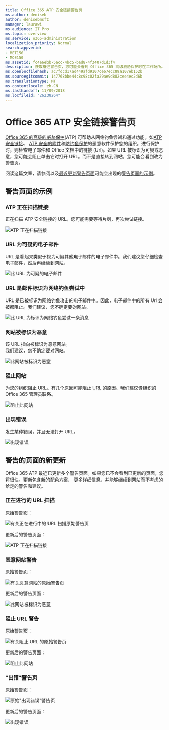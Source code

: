 ```yaml
---
title: Office 365 ATP 安全链接警告页
ms.author: deniseb
author: denisebmsft
manager: laurawi
ms.audience: IT Pro
ms.topic: overview
ms.service: o365-administration
localization_priority: Normal
search.appverid:
- MET150
- MOE150
ms.assetid: fc4e6ebb-5acc-4bc5-bad8-4f3407d1d3f4
description: 获取概述警告页，您可能会看到 Office 365 高级威胁保护时在工作场所。
ms.openlocfilehash: ac7fdcd17ad449afd9107ce67ecc89a107eb152b
ms.sourcegitcommit: 147768bbe44c8c98c02fa29ae9d882cee4ec2d6b
ms.translationtype: MT
ms.contentlocale: zh-CN
ms.lasthandoff: 11/09/2018
ms.locfileid: "26238264"
---
```

# <a name="office-365-atp-safe-links-warning-pages"></a>Office 365 ATP 安全链接警告页

[Office 365 的高级的威胁保护](office-365-atp.md)(ATP) 可帮助从网络钓鱼尝试和通过功能，如[ATP 安全链接](atp-safe-links.md)、 [ATP 安全的附件](atp-safe-attachments.md)和[防钓鱼保护](anti-phishing-protection.md)的恶意软件保护您的组织。进行保护时，则检查电子邮件和 Office 文档中的链接 (Url)。如果 URL 被标识为可疑或恶意，您可能会阻止单击它时打开 URL。而不是直接转到网站，您可能会看到改为警告页。 
  
阅读这篇文章，请参阅以及[最近更新警告页面](atp-safe-links-warning-pages.md#updates)可能会出现的[警告页面的示例](atp-safe-links-warning-pages.md#examples)。
  
## <a name="examples-of-warning-pages"></a>警告页面的示例

### <a name="atp-is-scanning-the-link"></a>ATP 正在扫描链接

正在扫描 ATP 安全链接的 URL。您可能需要等待片刻，再次尝试链接。

![ATP 正在扫描链接](media/ee8dd5ed-6b91-4248-b054-12b719e8d0ed.png)

### <a name="a-url-is-in-a-suspicious-email-message"></a>URL 为可疑的电子邮件

URL 是看起来类似于视为可疑其他电子邮件的电子邮件中。我们建议您仔细检查电子邮件，然后再继续到网站。

![此 URL 为可疑的电子邮件](media/33f57923-23e3-4b0f-838b-6ad589ba897b.png)

### <a name="a-url-is-in-a-message-identified-as-a-phishing-attempt"></a>URL 是邮件标识为网络钓鱼尝试中

URL 是已被标识为网络钓鱼攻击的电子邮件中。因此，电子邮件中的所有 Url 会被都阻止。我们建议，您不确定要对网站。

![此 URL 为标识为网络钓鱼尝试一条消息](media/6e544a28-0604-4821-aba6-d5a57bb917e5.png)

### <a name="a-site-has-been-identified-as-malicious"></a>网站被标识为恶意

该 URL 指向被标识为恶意网站。  <br/> 我们建议，您不确定要对网站。

![此网站被标识为恶意](media/058883c8-23f0-4672-9c1c-66b084796177.png)

### <a name="a-site-is-blocked"></a>阻止网站

为您的组织阻止 URL。有几个原因可能阻止 URL 的原因。我们建议贵组织的 Office 365 管理员联系。

![阻止此网站](media/6b4bda2d-a1e6-419e-8b10-588e83c3af3f.png)

### <a name="an-error-has-occurred"></a>出现错误

发生某种错误，并且无法打开 URL。

![出现错误](media/2f7465a4-1cf4-4c1c-b7d4-3c07e4b795b4.png)

## <a name="recent-updates-to-warning-pages"></a>警告的页面的新更新

Office 365 ATP 最近已更新多个警告页面。如果您已不会看到已更新的页面，您将很快。更新包含新的配色方案、 更多详细信息，并能够继续到网站而不考虑的给定的警告和建议。

### <a name="url-scan-in-progress"></a>正在进行的 URL 扫描

原始警告页：

![有关正在进行中的 URL 扫描原始警告页](media/04368763-763f-43d6-94a4-a48291d36893.png)

更新后的警告页面：

![ATP 正在扫描链接](media/ee8dd5ed-6b91-4248-b054-12b719e8d0ed.png)

### <a name="malicious-site-warning"></a>恶意网站警告

原始警告页：

![有关恶意网站的原始警告页](media/b9efda09-6dd8-46ef-82cb-56e4d538b8f5.png)

更新后的警告页面：

![此网站被标识为恶意](media/058883c8-23f0-4672-9c1c-66b084796177.png)

### <a name="blocked-url-warning"></a>阻止 URL 警告

原始警告页：

![有关阻止 URL 的原始警告页](media/3d6ba028-30bf-45fc-958e-d3aad3defc83.png)

更新后的警告页面：

![阻止此网站](media/6b4bda2d-a1e6-419e-8b10-588e83c3af3f.png)

### <a name="error-occurred-warning-page"></a>"出错"警告页

原始警告页：

![原始"出现错误"警告页](media/9aaa4383-2f23-48be-bdaa-8efbcb2acc70.png)

更新后的警告页面：

![出现错误](media/2f7465a4-1cf4-4c1c-b7d4-3c07e4b795b4.png)
   
